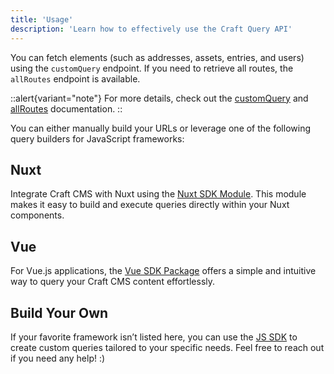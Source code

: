 ```yaml
---
title: 'Usage'
description: 'Learn how to effectively use the Craft Query API'
---
```


You can fetch elements (such as addresses, assets, entries, and users) using the `customQuery` endpoint. If you need to retrieve all routes, the `allRoutes` endpoint is available.

::alert{variant="note"}
  For more details, check out the [customQuery](/libraries/craft-query-api/endpoints/custom-query) and [allRoutes](/libraries/craft-query-api/endpoints/all-routes) documentation.
::

You can either manually build your URLs or leverage one of the following query builders for JavaScript frameworks:

## Nuxt

Integrate Craft CMS with Nuxt using the [Nuxt SDK Module](/libraries/nuxt-craftcms). This module makes it easy to build and execute queries directly within your Nuxt components.

## Vue

For Vue.js applications, the [Vue SDK Package](/libraries/vue-craftcms) offers a simple and intuitive way to query your Craft CMS content effortlessly.

## Build Your Own

If your favorite framework isn’t listed here, you can use the [JS SDK](/libraries/js-craftcms-api) to create custom queries tailored to your specific needs. Feel free to reach out if you need any help! :)
